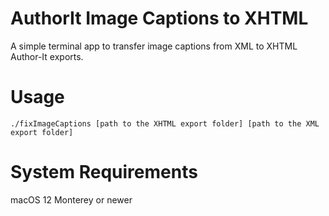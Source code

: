 # AuthorIt Image Captions to XHTML
A simple terminal app to transfer image captions from XML to XHTML Author-It exports.

# Usage
`./fixImageCaptions [path to the XHTML export folder] [path to the XML export folder]`

# System Requirements
macOS 12 Monterey or newer
